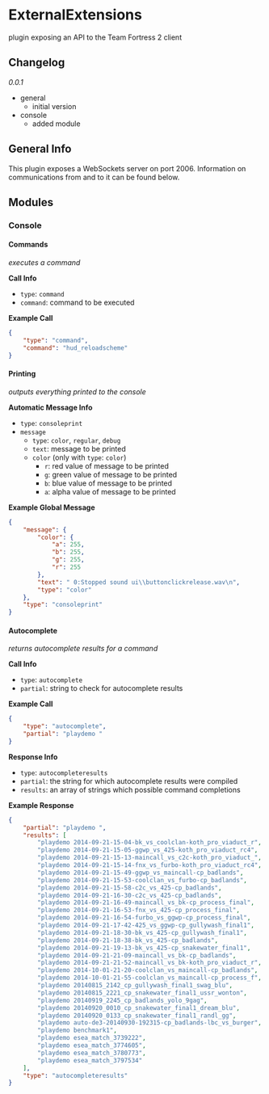 ExternalExtensions
==================

plugin exposing an API to the Team Fortress 2 client

Changelog
---------

*0.0.1*
* general
  * initial version
* console
  * added module

General Info
------------
This plugin exposes a WebSockets server on port 2006. Information on communications from and to it can be found below.

Modules
-------

### Console ###

#### Commands ####
*executes a command*

**Call Info**
* `type`: `command`
* `command`: command to be executed

**Example Call**
```json
{
    "type": "command",
    "command": "hud_reloadscheme"
}
```

#### Printing ####
*outputs everything printed to the console*

**Automatic Message Info**
* `type`: `consoleprint`
* `message`
  * `type`: `color`, `regular`, `debug`
  * `text`: message to be printed
  * `color` (only with `type`: `color`)
    * `r`: red value of message to be printed
	* `g`: green value of message to be printed
	* `b`: blue value of message to be printed
	* `a`: alpha value of message to be printed

**Example Global Message**
```json
{
    "message": {
        "color": {
            "a": 255,
            "b": 255,
            "g": 255,
            "r": 255
        },
        "text": " 0:Stopped sound ui\\buttonclickrelease.wav\n",
        "type": "color"
    },
    "type": "consoleprint"
}
```

#### Autocomplete ####
*returns autocomplete results for a command*

**Call Info**
* `type`: `autocomplete`
* `partial`: string to check for autocomplete results

**Example Call**
```json
{
    "type": "autocomplete",
    "partial": "playdemo "
}
```

**Response Info**
* `type`: `autocompleteresults`
* `partial`: the string for which autocomplete results were compiled
* `results`: an array of strings which possible command completions

**Example Response**
```json
{
    "partial": "playdemo ",
    "results": [
        "playdemo 2014-09-21-15-04-bk_vs_coolclan-koth_pro_viaduct_r",
        "playdemo 2014-09-21-15-05-ggwp_vs_425-koth_pro_viaduct_rc4",
        "playdemo 2014-09-21-15-13-maincall_vs_c2c-koth_pro_viaduct_",
        "playdemo 2014-09-21-15-14-fnx_vs_furbo-koth_pro_viaduct_rc4",
        "playdemo 2014-09-21-15-49-ggwp_vs_maincall-cp_badlands",
        "playdemo 2014-09-21-15-53-coolclan_vs_furbo-cp_badlands",
        "playdemo 2014-09-21-15-58-c2c_vs_425-cp_badlands",
        "playdemo 2014-09-21-16-30-c2c_vs_425-cp_badlands",
        "playdemo 2014-09-21-16-49-maincall_vs_bk-cp_process_final",
        "playdemo 2014-09-21-16-53-fnx_vs_425-cp_process_final",
        "playdemo 2014-09-21-16-54-furbo_vs_ggwp-cp_process_final",
        "playdemo 2014-09-21-17-42-425_vs_ggwp-cp_gullywash_final1",
        "playdemo 2014-09-21-18-30-bk_vs_425-cp_gullywash_final1",
        "playdemo 2014-09-21-18-38-bk_vs_425-cp_badlands",
        "playdemo 2014-09-21-19-13-bk_vs_425-cp_snakewater_final1",
        "playdemo 2014-09-21-21-09-maincall_vs_bk-cp_badlands",
        "playdemo 2014-09-21-21-52-maincall_vs_bk-koth_pro_viaduct_r",
        "playdemo 2014-10-01-21-20-coolclan_vs_maincall-cp_badlands",
        "playdemo 2014-10-01-21-55-coolclan_vs_maincall-cp_process_f",
        "playdemo 20140815_2142_cp_gullywash_final1_swag_blu",
        "playdemo 20140815_2221_cp_snakewater_final1_ussr_wonton",
        "playdemo 20140919_2245_cp_badlands_yolo_9gag",
        "playdemo 20140920_0010_cp_snakewater_final1_dream_blu",
        "playdemo 20140920_0133_cp_snakewater_final1_randl_gg",
        "playdemo auto-de3-20140930-192315-cp_badlands-lbc_vs_burger",
        "playdemo benchmark1",
        "playdemo esea_match_3739222",
        "playdemo esea_match_3774605",
        "playdemo esea_match_3780773",
        "playdemo esea_match_3797534"
    ],
    "type": "autocompleteresults"
}
```